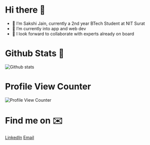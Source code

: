 # Hi there 👋

- 🤗 I’m Sakshi Jain, currently a 2nd year BTech Student at NIT Surat
- 🌱 I’m currently into app and web dev
- 👯 I look forward to collaborate with experts already on board

# Github Stats 🚀

![Github stats](https://github-readme-stats.vercel.app/api?username=sakshijain009)

# Profile View Counter
![Profile View Counter](https://komarev.com/ghpvc/?username=sakshijain009)

# Find me on  ✉️
<p>
 <a href="https://www.linkedin.com/in/sakshi-jain-6273161a5/" target="_blank" rel="noopener noreferrer">LinkedIn</a>
 <a href="https://linkedin.com/in/charalambosioannou" target="_blank" rel="noopener noreferrer"></a>
 <a href="mailto:jainsakshi9301@gmail.com">Email</a>
</p>






